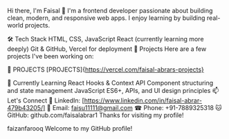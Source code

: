 Hi there, I'm Faisal 👋
I'm a frontend developer passionate about building clean, modern, and responsive web apps. I enjoy learning by building real-world projects.

🛠 Tech Stack
HTML, CSS, JavaScript
React (currently learning more deeply)
Git & GitHub, Vercel for deployment
🚀 Projects
Here are a few projects I've been working on:

🔗 PROJECTS
[PROJECTS]{https://vercel.com/faisal-abrars-projects}

🌱 Currently Learning
React Hooks & Context API
Component structuring and state management
JavaScript ES6+, APIs, and UI design principles
📫 Let's Connect
💼 LinkedIn: [https://www.linkedin.com/in/faisal-abrar-479b43205/]
📧 Email: faisu11111@gmail.com
☎ Phone: ‪+91-7889325318
🐱 GitHub: github.com/faisalabrar1
Thanks for visiting my profile!

faizanfarooq
Welcome to my GitHub profile!
